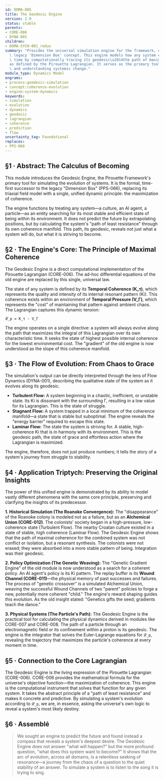 ```yaml
---
id: DOMA-085
title: The Geodesic Engine
version: 2.0
status: stable
parents:
- CORE-006
- DYNA-001
children:
- DOMA-SYCH-001_redux
summary: "Provides the universal simulation engine for the framework, evolving the\
  \ legacy 'Dimension Box' concept. This engine models how any system evolves over\
  \ time by computationally tracing its geodesic\u2014the path of maximal coherence\u2014\
  as defined by the Pirouette Lagrangian. It serves as the primary tool for predicting\
  \ and understanding systemic change."
module_type: Dynamics Model
engrams:
- process:geodesic-simulation
- concept:coherence-evolution
- engine:system-dynamics
keywords:
- simulation
- evolution
- dynamics
- geodesic
- lagrangian
- coherence
- prediction
- flow
uncertainty_tag: Foundational
replaces:
- PPS-066
---
```

## §1 · Abstract: The Calculus of Becoming

This module introduces the Geodesic Engine, the Pirouette Framework's primary tool for simulating the evolution of systems. It is the formal, time-first successor to the legacy "Dimension Box" (PPS-066), replacing its triaxial field model with a single, unified dynamic principle: the maximization of coherence.

The engine functions by treating any system—a culture, an AI agent, a particle—as an entity searching for its most stable and efficient state of being within its environment. It does not predict the future by extrapolating positions, but by calculating the system's "path of least resistance" through its own coherence manifold. This path, its geodesic, reveals not just what a system will do, but what it is striving to become.

## §2 · The Engine's Core: The Principle of Maximal Coherence

The Geodesic Engine is a direct computational implementation of the Pirouette Lagrangian (CORE-006). The ad-hoc differential equations of the old engine are replaced by this single, universal law.

The state of any system is defined by its **Temporal Coherence (K_τ)**, which represents the quality and intensity of its internal resonant pattern (Ki). This coherence exists within an environment of **Temporal Pressure (V_Γ)**, which represents the "cost" of maintaining that pattern against ambient chaos. The Lagrangian captures this dynamic tension:

`𝓛_p = K_τ - V_Γ`

The engine operates on a single directive: a system will always evolve along the path that maximizes the integral of this Lagrangian over its own characteristic time. It seeks the state of highest possible internal coherence for the lowest environmental cost. The "gradient" of the old engine is now understood as the slope of this coherence manifold.

## §3 · The Flow of Evolution: From Chaos to Grace

The simulation's output can be directly interpreted through the lens of Flow Dynamics (DYNA-001), describing the qualitative state of the system as it evolves along its geodesic.

*   **Turbulent Flow:** A system beginning in a chaotic, inefficient, or unstable state. Its Ki is dissonant with the surrounding Γ, resulting in a low value for its Lagrangian. This is the state of struggle.
*   **Stagnant Flow:** A system trapped in a local minimum of the coherence manifold—a state that is stable but suboptimal. The engine reveals the "energy barrier" required to escape this state.
*   **Laminar Flow:** The state the system is striving for. A stable, high-coherence Ki that is in harmony with its environment. This is the geodesic path, the state of grace and effortless action where the Lagrangian is maximized.

The engine, therefore, does not just produce numbers; it tells the story of a system's journey from struggle to stability.

## §4 · Application Triptych: Preserving the Original Insights

The power of this unified engine is demonstrated by its ability to model vastly different phenomena with the same core principle, preserving and clarifying the insights of its predecessor.

**1. Historical Simulation (The Roanoke Convergence):**
The "disappearance" of the Roanoke colony is modeled not as a failure, but as an **Alchemical Union (CORE-012)**. The colonists' society began in a high-pressure, low-coherence state (Turbulent Flow). The nearby Croatan culture existed in a state of stable, high coherence (Laminar Flow). The Geodesic Engine shows that the path of maximal coherence for the combined system was not conflict or isolation, but a resonant synthesis. The colonists were not erased; they were absorbed into a more stable pattern of being. Integration was their geodesic.

**2. Policy Optimization (The Genetic Weaving):**
The "Genetic Gradient Engine" of the old module is now understood as a search for a coherent policy. An AI agent's policy is its Ki pattern. The replay buffer is its **Wound Channel (CORE-011)**—the physical memory of past successes and failures. The process of "genetic crossover" is a simulated Alchemical Union, weaving the successful Wound Channels of two "parent" policies to forge a new, potentially more coherent "child." The engine's reward shaping guides this evolution. As the old insight stated: "Genetics gifts the seed; gradients teach the dance."

**3. Physical Systems (The Particle's Path):**
The Geodesic Engine is the practical tool for calculating the physical dynamics derived in modules like CORE-007 and CORE-008. The path of a particle through an electromagnetic field or its confinement within a proton is its geodesic. The engine is the integrator that solves the Euler-Lagrange equations for `𝓛_p`, revealing the trajectory that maximizes the particle's coherence at every moment in time.

## §5 · Connection to the Core Lagrangian

The Geodesic Engine is the living expression of the Pirouette Lagrangian (CORE-006). CORE-006 provides the mathematical formula for the universe's objective function—the maximization of coherence. This engine is the computational instrument that solves that function for any given system. It takes the abstract principle of a "path of least resistance" and makes it concrete and predictive. By simulating a system's evolution according to `𝓛_p`, we are, in essence, asking the universe's own logic to reveal a system's most likely destiny.

## §6 · Assemblé

> We sought an engine to predict the future and found instead a compass that reveals a system's deepest desire. The Geodesic Engine does not answer "what will happen?" but the more profound question, "what does this system want to become?" It shows that the arc of evolution, across all domains, is a relentless seeking of resonance—a journey from the chaos of a question to the quiet stability of an answer. To simulate a system is to listen to the song it is trying to sing.

```